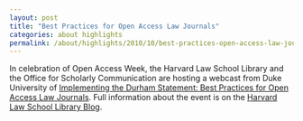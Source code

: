 ```yaml
---
layout: post
title: "Best Practices for Open Access Law Journals"
categories: about highlights
permalink: /about/highlights/2010/10/best-practices-open-access-law-journals/index.html
---
```

<p>In celebration of Open Access Week, the Harvard Law School Library and the Office for Scholarly Communication are hosting a webcast from Duke University of <a href="http://www.law.duke.edu/libtech/openaccess/conference2010" target="_blank">Implementing the Durham Statement: Best Practices for Open Access Law Journals</a>. Full information about the event is on the <a href="http://etseq.law.harvard.edu/index.php/site/celebrating_open_access_week_at_hls" target="_blank">Harvard Law School Library Blog</a>.</p>